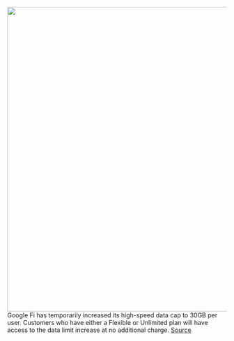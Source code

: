 <img src='https://cdn.vox-cdn.com/thumbor/DCSLwniFnAOZ3Oz72UuwgaY-u9A=/0x0:2040x1360/1200x800/filters:focal(857x517:1183x843)/cdn.vox-cdn.com/uploads/chorus_image/image/66599515/acastro_180427_1777_0001.0.jpg' width='700px' /><br/>
Google Fi has temporarily increased its high-speed data cap to 30GB per user. Customers who have either a Flexible or Unlimited plan will have access to the data limit increase at no additional charge.
<a href='https://www.theverge.com/2020/4/3/21207041/google-fi-doubles-data-limit-for-fi-users-temporarily-coronavirus'> Source <a/>
